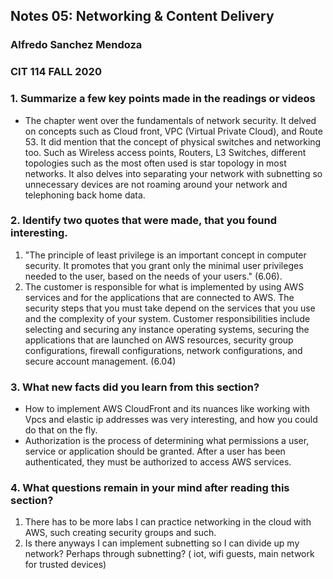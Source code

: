 ## Notes 05: Networking & Content Delivery
### Alfredo Sanchez Mendoza
### CIT 114 FALL 2020

### 1. Summarize a few key points made in the readings or videos 
+ The chapter went over the fundamentals of network security. It delved on concepts such as Cloud front, VPC (Virtual Private Cloud), and Route 53. It did mention that the concept of physical switches and networking too. Such as Wireless access points, Routers, L3 Switches, different topologies such as the most often used is star topology in most networks. It also delves into separating your network with subnetting so unnecessary devices are not roaming around your network and telephoning back home data.

### 2. Identify two quotes that were made, that you found interesting.
1. "The principle of least privilege is an important concept in computer security. It promotes that you grant only the minimal user privileges needed to the user, based on the needs of your users." (6.06). <br/>
2. The customer is responsible for what is implemented by using AWS services and for the applications that are connected to AWS. The security steps that you must take depend on the services that you use and the complexity of your system. Customer responsibilities include selecting and securing any instance operating systems, securing the applications that are launched on AWS resources, security group configurations, firewall configurations, network configurations, and secure account management. (6.04) <br/>

### 3. What new facts did you learn from this section?
+ How to implement AWS CloudFront and its nuances like working with Vpcs and elastic ip addresses was very interesting, and how you could do that on the fly.
+ Authorization is the process of determining what permissions a user, service or application should be granted. After a user has been authenticated, they must be authorized to access AWS services.

### 4. What questions remain in your mind after reading this section?
1. There has to be more labs I can practice networking in the cloud with AWS, such creating security groups and such. <br/>
2. Is there anyways I can implement subnetting so I can divide up my network? Perhaps through subnetting? ( iot, wifi guests, main network for trusted devices) <br/>
